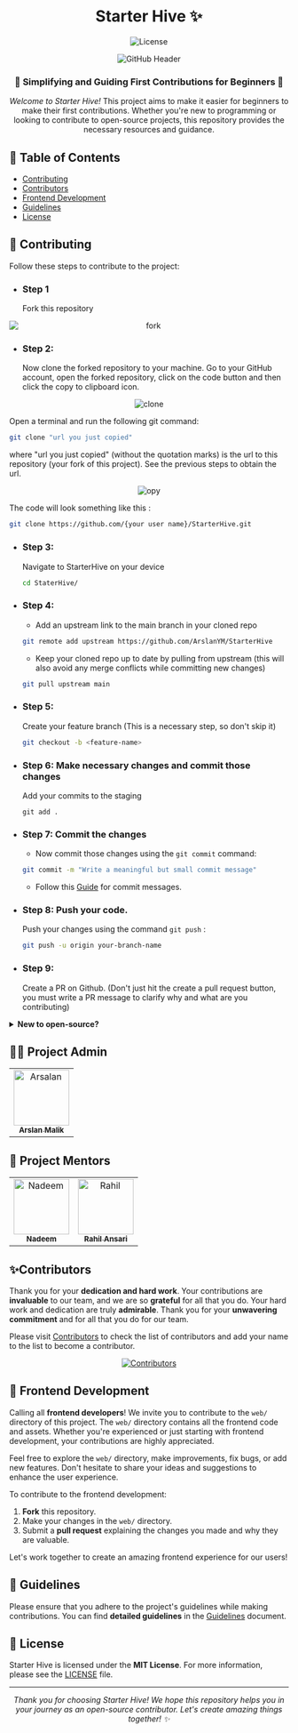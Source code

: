 <h1 align="center">Starter Hive ✨</h1>

<p align="center">
  <img src="https://img.shields.io/github/license/ArslanYM/StarterHive" alt="License">
</p>

<p align="center">
  <img src="https://github.com/ArslanYM/StarterHive/assets/104521101/df4450df-4c47-475c-b369-53353c8ce17f" alt="GitHub Header">
</p>

<h3 align="center"><strong>🚀 Simplifying and Guiding First Contributions for Beginners 🚀</strong></h3>

<p align="center"><em>Welcome to Starter Hive!</em> This project aims to make it easier for beginners to make their first contributions. Whether you're new to programming or looking to contribute to open-source projects, this repository provides the necessary resources and guidance.</p>

## 📖 Table of Contents

- [Contributing](#🤝Contributing)
- [Contributors](#contributors)
- [Frontend Development](#🎨-frontend-development)
- [Guidelines](#📝-guidelines)
- [License](#📄-license)

## 🤝 Contributing

Follow these steps to contribute to the project:

- ### Step 1

  Fork this repository
<p align="center">
  <img src="https://github.com/ArslanYM/StarterHive/assets/104521101/b2863384-753d-448b-9c8f-cc2122121c2b" alt="fork" style="display: block; margin: 0 auto;">
</p>

- ### Step 2:

  Now clone the forked repository to your machine. Go to your GitHub account, open the forked repository, click on the code button and then click the copy to clipboard icon.

<p align="center">
  <img src="https://github.com/ArslanYM/StarterHive/assets/104521101/ffe2cb3b-d7e9-41fb-a7e6-8f5ca9d50dd0" alt="clone">
</p>

Open a terminal and run the following git command:

```bash
git clone "url you just copied"
```

where "url you just copied" (without the quotation marks) is the url to this repository (your fork of this project). See the previous steps to obtain the url.

<p align="center">
  <img src="https://github.com/ArslanYM/StarterHive/assets/104521101/5947298f-dd52-478c-9cd9-f22791eea4a5" alt="opy">
</p>

The code will look something like this :

```bash
git clone https://github.com/{your user name}/StarterHive.git
```

- ### Step 3:

  Navigate to StarterHive on your device

  ```bash
  cd StaterHive/
  ```

- ### Step 4:

  - Add an upstream link to the main branch in your cloned repo

  ```bash
  git remote add upstream https://github.com/ArslanYM/StarterHive
  ```

  - Keep your cloned repo up to date by pulling from upstream (this will also avoid any merge conflicts while committing new changes)

  ```bash
  git pull upstream main
  ```

- ### Step 5:

  Create your feature branch (This is a necessary step, so don't skip it)

  ```bash
  git checkout -b <feature-name>
  ```

- ### Step 6: Make necessary changes and commit those changes

  Add your commits to the staging

  ```
  git add .
  ```

- ### Step 7: Commit the changes

  - Now commit those changes using the `git commit` command:

  ```bash
  git commit -m "Write a meaningful but small commit message"
  ```

  - Follow this [Guide](https://gist.github.com/tonibardina/9290fbc7d605b4f86919426e614fe692) for commit messages.

- ### Step 8: Push your code.

  Push your changes using the command `git push` :

  ```bash
  git push -u origin your-branch-name
  ```

- ### Step 9:

  Create a PR on Github. (Don't just hit the create a pull request button, you must write a PR message to clarify why and what are you contributing)

<details>

<summary> <b>New to open-source?</b>
</summary>

You can also contribute to this project if you are new to open source:

- [Check out the `CONTRIBUTORS.md` file to get started](CONTRIBUTORS.md)

</details>

## 🧑‍💼 Project Admin

<table align=center >
  <tr>
    <td align="center">
      <a href="https://github.com/ArslanYM">
        <img alt="Arsalan" src="https://github.com/ArslanYM.png" width="100px;">
        <br>
        <sub>
          <b>
            Arslan Malik
          </b>
        </sub>
      </a>
      <br>
    </td> 
  </tr>
</table>

## 👥 Project Mentors

<table align=center>
  <tr>
    <td align="center">
      <a href="https://github.com/nadeem099">
        <img alt="Nadeem" src="https://github.com/nadeem099.png" width="100px;">
        <br>
        <sub>
          <b>
              Nadeem 
          </b>
        </sub>
      </a>
      <br>
    </td>
    <td align="center">
      <a href="https://github.com/rahilansari261">
        <img alt="Rahil" src="https://github.com/rahilansari261.png" width="100px;">
        <br>
        <sub>
          <b>
              Rahil Ansari  
          </b>
        </sub>
      </a>
      <br>
    </td>
  </tr>
</table>

## <span id="contributors">✨Contributors</span>

Thank you for your <strong>dedication and hard work</strong>. Your contributions are <strong>invaluable</strong> to our team, and we are so <strong>grateful</strong> for all that you do. Your hard work and dedication are truly <strong>admirable</strong>. Thank you for your <strong>unwavering commitment</strong> and for all that you do for our team.

Please visit [Contributors](/CONTRIBUTORS.md) to check the list of contributors and add your name to the list to become a contributor.

<p align="center">
  <a href="https://github.com/ArslanYM/StarterHive/graphs/contributors">
    <img src="https://contrib.rocks/image?repo=ArslanYM/StarterHive" alt="Contributors" />
  </a>
</p>

## 🎨 Frontend Development

Calling all <strong>frontend developers</strong>! We invite you to contribute to the `web/` directory of this project. The `web/` directory contains all the frontend code and assets. Whether you're experienced or just starting with frontend development, your contributions are highly appreciated.

Feel free to explore the `web/` directory, make improvements, fix bugs, or add new features. Don't hesitate to share your ideas and suggestions to enhance the user experience.

To contribute to the frontend development:

1. <strong>Fork</strong> this repository.
2. Make your changes in the `web/` directory.
3. Submit a <strong>pull request</strong> explaining the changes you made and why they are valuable.

Let's work together to create an amazing frontend experience for our users!

## 📝 Guidelines

Please ensure that you adhere to the project's guidelines while making contributions. You can find <strong>detailed guidelines</strong> in the [Guidelines](GUIDELINES.md) document.

## 📄 License

Starter Hive is licensed under the <strong>MIT License</strong>. For more information, please see the [LICENSE](https://github.com/ArslanYM/StarterHive/blob/main/LICENSE) file.

---

<p align="center">
  <em>Thank you for choosing Starter Hive! We hope this repository helps you in your journey as an open-source contributor. Let's create amazing things together! ✨</em>
</p>
